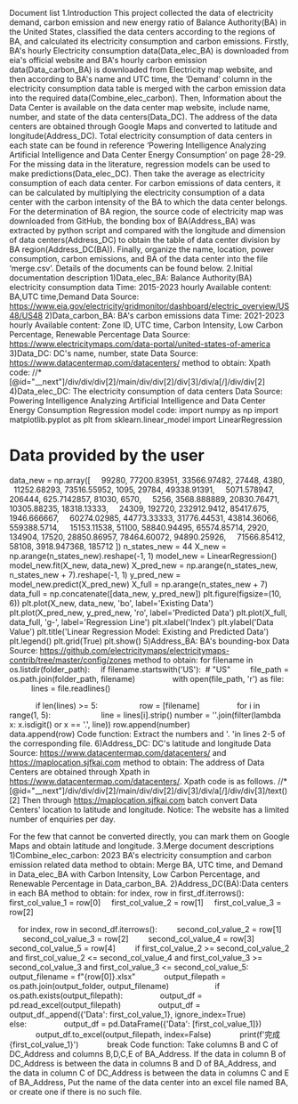 
Document list
1.Introduction
  This project collected the data of electricity demand, carbon emission and new energy ratio of Balance Authority(BA) in the United States, classified the data centers according to the regions of BA, and calculated its electricity consumption and carbon emissions.
Firstly, BA's hourly Electricity consumption data(Data_elec_BA) is downloaded from eia's official website and BA's hourly carbon emission data(Data_carbon_BA) is downloaded from Electricity map website, and then according to BA's name and UTC time, the ‘Demand’ column in the electricity consumption data table is merged with the carbon emission data into the required data(Combine_elec_carbon).
Then, Information about the Data Center is available on the data center map website, include name, number, and state of the data centers(Data_DC). The address of the data centers are obtained through Google Maps and converted to latitude and longitude(Address_DC). Total electricity consumption of data centers in each state can be found in reference ‘Powering Intelligence Analyzing Artificial Intelligence and Data Center Energy Consumption’ on page 28-29. For the missing data in the literature, regression models can be used to make predictions(Data_elec_DC). Then take the average as electricity consumption of each data center. For carbon emissions of data centers, it can be calculated by multiplying the electricity consumption of a data center with the carbon intensity of the BA to which the data center belongs.
For the determination of BA region, the source code of electricity map was downloaded from GitHub, the bonding box of BA(Address_BA) was extracted by python script and compared with the longitude and dimension of data centers(Address_DC) to obtain the table of data center division by BA region(Address_DC(BA)).
Finally, organize the name, location, power consumption, carbon emissions, and BA of the data center into the file ‘merge.csv’.
Details of the documents can be found below.
2.Initial documentation description
1)Data_elec_BA: Balance Authority(BA) electricity consumption data
Time: 2015-2023 hourly
Available content: BA,UTC time,Demand
Data Source: https://www.eia.gov/electricity/gridmonitor/dashboard/electric_overview/US48/US48
2)Data_carbon_BA: BA's carbon emissions data
Time: 2021-2023 hourly
Available content: Zone ID, UTC time, Carbon Intensity, Low Carbon Percentage, Renewable Percentage
Data Source: https://www.electricitymaps.com/data-portal/united-states-of-america
3)Data_DC: DC's name, number, state
Data Source: https://www.datacentermap.com/datacenters/
method to obtain: 
Xpath code:
//*[@id="__next"]/div/div/div[2]/main/div/div[2]/div[3]/div/a[/]/div/div[2]
4)Data_elec_DC: The electricity consumption of data centers
Data Source: Powering Intelligence Analyzing Artificial Intelligence and Data Center Energy Consumption
Regression model code:
import numpy as np
import matplotlib.pyplot as plt
from sklearn.linear_model import LinearRegression

# Data provided by the user
data_new = np.array([
    99280, 77200.83951, 33566.97482, 27448, 4380,
    11252.68293, 73516.55952, 1095, 29784, 49338.91391,
    5071.578947, 206444, 625.7142857, 81030, 6570,
    5256, 3568.888889, 20830.76471, 10305.88235, 18318.13333,
    24309, 192720, 232912.9412, 85417.675, 1946.666667,
    60274.02985, 44773.33333, 31776.44531, 43814.36066, 559388.5714,
    15153.11538, 51100, 58840.94495, 65574.85714, 2920,
    134904, 17520, 28850.86957, 78464.60072, 94890.25926,
    71566.85412, 58108, 3918.947368, 185712
])
n_states_new = 44
X_new = np.arange(n_states_new).reshape(-1, 1)
model_new = LinearRegression()
model_new.fit(X_new, data_new)
X_pred_new = np.arange(n_states_new, n_states_new + 7).reshape(-1, 1)
y_pred_new = model_new.predict(X_pred_new)
X_full = np.arange(n_states_new + 7)
data_full = np.concatenate([data_new, y_pred_new])
plt.figure(figsize=(10, 6))
plt.plot(X_new, data_new, 'bo', label='Existing Data')
plt.plot(X_pred_new, y_pred_new, 'ro', label='Predicted Data')
plt.plot(X_full, data_full, 'g-', label='Regression Line')
plt.xlabel('Index')
plt.ylabel('Data Value')
plt.title('Linear Regression Model: Existing and Predicted Data')
plt.legend()
plt.grid(True)
plt.show()
5)Address_BA: BA's bounding-box
Data Source: https://github.com/electricitymaps/electricitymaps-contrib/tree/master/config/zones
method to obtain: 
for filename in os.listdir(folder_path):
    if filename.startswith('US'):  # "US"
        file_path = os.path.join(folder_path, filename)
        
        with open(file_path, 'r') as file:
            lines = file.readlines()

            if len(lines) >= 5:  
                row = [filename]
                for i in range(1, 5):  
                    line = lines[i].strip()
number = ''.join(filter(lambda x: x.isdigit() or x == '.', line))
row.append(number)
                data.append(row)
Code function: Extract the numbers and '. 'in lines 2-5 of the corresponding file.
6)Address_DC: DC's latitude and longitude
Data Source: https://www.datacentermap.com/datacenters/ and https://maplocation.sjfkai.com
method to obtain:
The address of Data Centers are obtained through Xpath in https://www.datacentermap.com/datacenters/. Xpath code is as follows.
//*[@id="__next"]/div/div/div[2]/main/div/div[2]/div[3]/div/a[/]/div/div[3]/text()[2]
Then through https://maplocation.sjfkai.com batch convert Data Centers' location to latitude and longitude. Notice: The website has a limited number of enquiries per day.

For the few that cannot be converted directly, you can mark them on Google Maps and obtain latitude and longitude.
3.Merge document descriptions
1)Combine_elec_carbon: 2023 BA's electricity consumption and carbon emission related data
method to obtain: 
Merge BA, UTC time, and Demand in Data_elec_BA with Carbon Intensity, Low Carbon Percentage, and Renewable Percentage in Data_carbon_BA.
2)Address_DC(BA):Data centers in each BA
method to obtain: 
for index, row in first_df.iterrows():
    first_col_value_1 = row[0]
    first_col_value_2 = row[1]
    first_col_value_3 = row[2]

    for index, row in second_df.iterrows():
        second_col_value_2 = row[1]
        second_col_value_3 = row[2]
        second_col_value_4 = row[3]
        second_col_value_5 = row[4]
        if first_col_value_2 >= second_col_value_2 and first_col_value_2 <= second_col_value_4 and first_col_value_3 >= second_col_value_3 and first_col_value_3 <= second_col_value_5:
            output_filename = f"{row[0]}.xlsx"
            output_filepath = os.path.join(output_folder, output_filename)
        
            if os.path.exists(output_filepath):
                output_df = pd.read_excel(output_filepath)
                output_df = output_df._append({'Data': first_col_value_1}, ignore_index=True)
            else:
                output_df = pd.DataFrame({'Data': [first_col_value_1]})
            
            output_df.to_excel(output_filepath, index=False)
            print(f'完成{first_col_value_1}')
            break
Code function:
Take columns B and C of DC_Address and columns B,D,C,E of BA_Address. If the data in column B of DC_Address is between the data in columns B and D of BA_Address, and the data in column C of DC_Address is between the data in columns C and E of BA_Address, Put the name of the data center into an excel file named BA, or create one if there is no such file.

